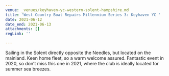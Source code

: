 ```yaml
---
venue: _venues/keyhaven-yc-western-solent-hampshire.md
title: 'West Country Boat Repairs Millennium Series 3: Keyhaven YC '
date: 2021-06-12
date_end: 2021-06-13
attachments: []
regLink: ''

---
```

Sailing in the Solent directly opposite the Needles, but located on the mainland. Keen home fleet, so a warm welcome assured. Fantastic event in 2020, so don’t miss this one in 2021, where the club is ideally located for summer sea breezes.